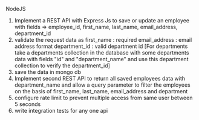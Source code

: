 NodeJS
1. Implement a REST API with Express Js to save or update an employee with fields => employee_id, first_name, last_name, email_address, department_id
2. validate the request data as 
    first_name : required
    email_address : email address format
    department_id : valid department id 
 [For departments take a departments collection in the database with some departments data with fields "id" and "department_name" and use this department collection to verify the department_id]
3. save the data in mongo db
4. Implement second REST API to return all saved employees data with department_name and allow a query parameter to filter the employees on the basis of first_name, last_name, email_address and department 
5. configure rate limit to prevent multiple access from same user between 5 seconds
6. write integration tests for any one api
